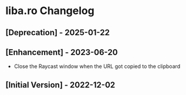 # liba.ro Changelog

## [Deprecation] - 2025-01-22

## [Enhancement] - 2023-06-20

- Close the Raycast window when the URL got copied to the clipboard

## [Initial Version] - 2022-12-02
